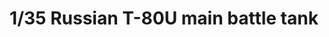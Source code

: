 ---
layout: product
title: "1/35 Russian T-80U main battle tank"
price: "8000" 
desc: "Maketa"
img_path: "/assets/img/RPG 35001.jpg"
brand: "MENG"
available: true
special_offer: true
new: false
soon: false
cat: "010000"
subcat: "011000"
subsubcat: "00"
sifra: "RPG 35001"
---